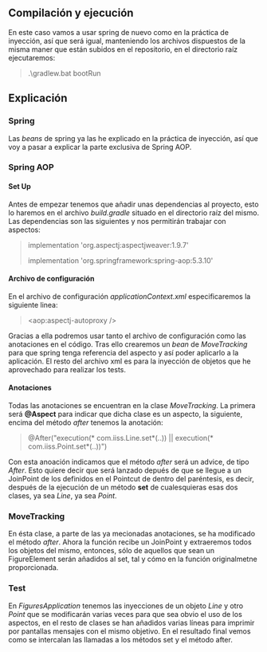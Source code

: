 ## Compilación y ejecución

En este caso vamos a usar spring de nuevo como en la práctica de inyección, así que será igual, manteniendo los archivos dispuestos de la misma maner que están subidos en el repositorio, en el directorio raíz ejecutaremos:

> .\gradlew.bat bootRun

## Explicación

### Spring
Las *beans* de spring ya las he explicado en la práctica de inyección, así que voy a pasar a explicar la parte exclusiva de Spring AOP.

### Spring AOP

#### Set Up
Antes de empezar tenemos que añadir unas dependencias al proyecto, esto lo haremos en el archivo *build.gradle* situado en el directorio raíz del mismo. Las dependencias son las siguientes y nos permitirán trabajar con aspectos:

> implementation 'org.aspectj:aspectjweaver:1.9.7'
>
> implementation 'org.springframework:spring-aop:5.3.10'

#### Archivo de configuración
En el archivo de configuración *applicationContext.xml* especificaremos la siguiente linea:

> <aop:aspectj-autoproxy />

Gracias a ella podremos usar tanto el archivo de configuración como las anotaciones en el código. Tras ello crearemos un *bean* de *MoveTracking* para que spring tenga referencia del aspecto y así poder aplicarlo a la aplicación. El resto del archivo xml es para la inyección de objetos que he aprovechado para realizar los tests.

#### Anotaciones
Todas las anotaciones se encuentran en la clase *MoveTracking*. La primera será **@Aspect** para indicar que dicha clase es un aspecto, la siguiente, encima del método *after* tenemos la anotación:

>  @After("execution(* com.iiss.Line.set*(..)) || execution(* com.iiss.Point.set*(..))")

Con esta anoación indicamos que el método *after* será un advice, de tipo *After*. Esto quiere decir que será lanzado depués de que se llegue a un JoinPoint de los definidos en el Pointcut de dentro del paréntesis, es decir, después de la ejecución de un método **set** de cualesquieras esas dos clases, ya sea *Line*, ya sea *Point*.

### MoveTracking

En ésta clase, a parte de las ya mecionadas anotaciones, se ha modificado el método *after*. Ahora la función recibe un JoinPoint y extraeremos todos los objetos del mismo, entonces, sólo de aquellos que sean un FigureElement serán añadidos al set, tal y cómo en la función originalmetne proporcionada. 

### Test

En *FiguresApplication* tenemos las inyecciones de un objeto *Line* y otro *Point* que se modificarán varias veces para que sea obvio el uso de los aspectos, en el resto de clases se han añadidos varias líneas para imprimir por pantallas mensajes con el mismo objetivo. En el resultado final vemos como se intercalan las llamadas a los métodos set y el método after.
